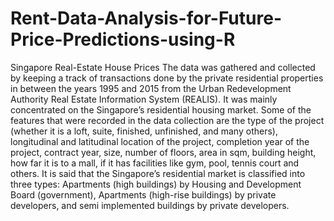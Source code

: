# Rent-Data-Analysis-for-Future-Price-Predictions-using-R
Singapore Real-Estate House Prices
The data was gathered and collected by keeping a track of transactions 
done by the private residential properties in between the years 1995 and 
2015 from the Urban Redevelopment Authority Real Estate Information 
System (REALIS). It was mainly concentrated on the Singapore’s residential 
housing market. Some of the features that were recorded in the data 
collection are the type of the project (whether it is a loft, suite, finished, 
unfinished, and many others), longitudinal and latitudinal location of the 
project, completion year of the project, contract year, size, number of 
floors, area in sqm, building height, how far it is to a mall, if it has facilities 
like gym, pool, tennis court and others.
It is said that the Singapore’s residential market is classified into three types: 
Apartments (high buildings) by Housing and Development Board 
(government), Apartments (high-rise buildings) by private developers, and 
semi implemented buildings by private developers.
